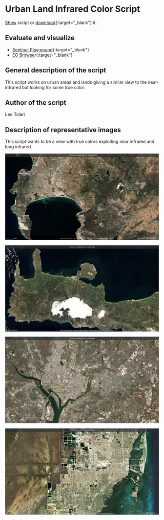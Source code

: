 # Urban Land Infrared Color Script

<a href="#" id='togglescript'>Show</a> script or [download](script.js){:target="_blank"} it.
<div id='script_view' style="display:none">
{% highlight javascript %}
{% include_relative script.js %}
{% endhighlight %}
</div>

## Evaluate and visualize
 - [Sentinel Playground](https://apps.sentinel-hub.com/sentinel-playground/?source=S2&lat=-34.11436278751124&lng=18.665428161621094&zoom=11&preset=CUSTOM&layers=B01,B02,B03&maxcc=100&gain=1.0&gamma=1.0&time=2018-10-01%7C2019-04-06&atmFilter=&showDates=false&evalscript=LyoKQXV0aG9yIG9mIHRoZSBzY3JpcHQ6IExlbyBUb2xhcmkKKi8KCnJldHVybiBbQjA4KjAuMyArIEIwNCoyLjUgKyAoQjA0KjEuMCtCMTIqMC4zKSwKICAgICAgICAgIEIwOCowLjMgKyBCMDMqMi41ICsgKEIwMyoxLjArQjEyKjAuMyksCiAgICAgICAgICBCMDgqMC4zICsgQjAyKjIuNSArIChCMDIqMS4wK0IxMiowLjMpXTsK){:target="_blank"}    
 - [EO Browser](https://apps.sentinel-hub.com/eo-browser/?lat=-34.0910&lng=18.7211&zoom=11&time=2019-04-06&preset=CUSTOM&datasource=Sentinel-2%20L1C&layers=B01,B02,B03&evalscript=LyoKQXV0aG9yIG9mIHRoZSBzY3JpcHQ6IExlbyBUb2xhcmkKKi8KCnJldHVybiBbQjA4KjAuMyArIEIwNCoyLjUgKyAoQjA0KjEuMCtCMTIqMC4zKSwKICAgICAgICAgIEIwOCowLjMgKyBCMDMqMi41ICsgKEIwMyoxLjArQjEyKjAuMyksCiAgICAgICAgICBCMDgqMC4zICsgQjAyKjIuNSArIChCMDIqMS4wK0IxMiowLjMpXTsK){:target="_blank"} 


## General description of the script

This script works on urban areas and lands giving a similar view to the near-infrared but looking for some true color.

## Author of the script

Leo Tolari

## Description of representative images

This script wants to be a view with true colors exploiting near infrared and long infrared.

![Urban Land Infrared Color script example](fig/2019-04-06_S2B_urban_land_infrared.jpg)

![Urban Land Infrared Color script example](fig/2019-03-07_urban_land_infrared.jpg)

![Urban Land Infrared Color script example](fig/2019-04-06_urban_land_infrared.jpg)

![Urban Land Infrared Color script example](fig/2019-04-16_urban_land_infrared.jpg)
